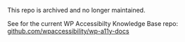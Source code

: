 
This repo is archived and no longer maintained.

See for the current WP Accessibilty Knowledge Base repo: [github.com/wpaccessibility/wp-a11y-docs](https://github.com/wpaccessibility/wp-a11y-docs)


